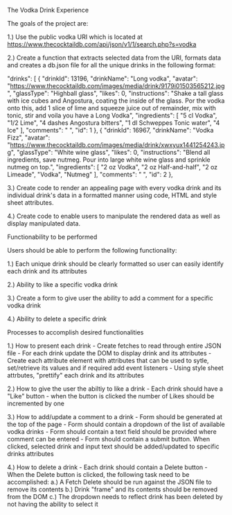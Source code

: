 The Vodka Drink Experience

The goals of the project are:

1.) Use the public vodka URI which is located at
https://www.thecocktaildb.com/api/json/v1/1/search.php?s=vodka

2.) Create a function that extracts selected data from the URI, formats data and creates a db.json file for all the unique drinks in the following format:

"drinks": [
{
"drinkId": 13196,
"drinkName": "Long vodka",
"avatar": "https://www.thecocktaildb.com/images/media/drink/9179i01503565212.jpg",
"glassType": "Highball glass",
"likes": 0,
"instructions": "Shake a tall glass with ice cubes and Angostura, coating the inside of the glass. Por the vodka onto this, add 1 slice of lime and squeeze juice out of remainder, mix with tonic, stir and voila you have a Long Vodka",
"ingredients": [
"5 cl Vodka",
"1/2 Lime",
"4 dashes Angostura bitters",
"1 dl Schweppes Tonic water",
"4 Ice"
],
"comments": " ",
"id": 1
},
{
"drinkId": 16967,
"drinkName": "Vodka Fizz",
"avatar": "https://www.thecocktaildb.com/images/media/drink/xwxyux1441254243.jpg",
"glassType": "White wine glass",
"likes": 0,
"instructions": "Blend all ingredients, save nutmeg. Pour into large white wine glass and sprinkle nutmeg on top.",
"ingredients": [
"2 oz Vodka",
"2 oz Half-and-half",
"2 oz Limeade",
"Vodka",
"Nutmeg"
],
"comments": " ",
"id": 2
},

3.) Create code to render an appealing page with every vodka drink and its individual drink's data in a formatted manner using code, HTML and style sheet attributes.

4.) Create code to enable users to manipulate the rendered data as well as display manipulated data.

Functionability to be performed

Users should be able to perform the following functionality:

1.) Each unique drink should be clearly formatted so user can easily identify each drink and its attributes

2.) Ability to like a specific vodka drink

3.) Create a form to give user the ability to add a comment for a specific vodka drink

4.) Ability to delete a specific drink

Processes to accomplish desired functionalities

1.) How to present each drink - Create fetches to read through entire JSON file - For each drink update the DOM to display drink and its attributes - Create each attribute element with attributes that can be used to sytle, set/retrieve its values and if required add event listeners - Using style sheet attrbutes, "prettify" each drink and its attributes

2.) How to give the user the abiltiy to like a drink - Each drink should have a "Like" button - when the button is clicked the number of Likes should be incremented by one

3.) How to add/update a comment to a drink - Form should be generated at the top of the page - Form should contain a dropdown of the list of available vodka drinks - Form should contain a text field should be provided where comment can be entered - Form should contain a submit button. When clicked, selected drink and input text should be added/updated to specific drinks attributes

4.) How to delete a drink - Each drink should contain a Delete button - When the Delete button is clicked, the following task need to be accomplished:
a.) A Fetch Delete should be run against the JSON file to remove its contents
b.) Drink "frame" and its contents should be removed from the DOM
c.) The dropdown needs to reflect drink has been deleted by not having the ability to select it

